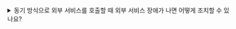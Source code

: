 <details>
<summary> 
동기 방식으로 외부 서비스를 호출할 때 외부 서비스 장애가 나면 어떻게 조치할 수 있나요?
</summary>

🔗 질문 링크: [동기 방식으로 외부 서비스를 호출할 때 외부 서비스 장애가 나면 어떻게 조치할 수 있나요?](https://www.maeil-mail.kr/question/74)

✅ 답변 내용:
<pre>
  트랜잭션을 활용해 장애에 대처
  외부 서비스가 두 가지로 되어있는데 메인 기능에 영향이 가는 것이냐 아니면 실패를 해도 현재 기능은 동작할 수 있냐에 따라
  처리방식이 다름
  외부서비스에 의존하는 기능인 경우 재시도를 통해 외부서비스에 요청 or 재시도 로직도 실패시 모니터링과 같은 도구를 활용해 개발자가 수동 처리(로그, 알림 활용)
  외부서비스가 부가 기능인 경우 트랜잭션 부분을 비동기로 잘라내고, 재시도 로직 또는 로그를 통해 실패 원인을 분석해 서비스 장애에 대응
</pre>

💡 꼬리 질문1: 다음과 같이 특정 서비스의 장애가 전체 서비스에 영향을 주는 경우는 어떻게 해결할 수 있을까요? 🤔
```
1. A 서비스, B 서비스, C 서비스 연동 코드가 HTTP 커넥션 풀을 공유한다.
2. A 서비스의 장애로 응답 시간 지연이 발생하는 경우
    2-1. 풀에 남은 커넥션이 점점 줄어든다.
    2-2. 풀에서 커넥션을 구하는 대기 시간이 증가한다.
    2-3. B, C 서비스에 대한 연동도 함께 대기한다.
```
<pre>
  A와 BC의 커넥션 풀을 분리하도록 해 해결
</pre>

💡 꼬리 질문2: 자원을 격리하여 서비스 일부에 장애가 발생해도 전체로 전파되지 않도록 보장해 주는 패턴은 무엇인가요?
<pre>
  서킷 브레이크 패턴, MSA 환경에서 주로 사용
</pre>

💡 꼬리 질문3: 외부 서비스 장애가 계속 발생하면 어떻게 되나요?
<pre>
  위에서 답변한 내용 참고
</pre>

📝 피드백 내용:
<pre>
  질문에 대한 답변을 하는 습관이 많이 좋아진 것 같아요💯
  군더더기 없이 말하는 연습을 계속 하면서 이제는 구조적으로 말하는 연습을 해보세요
  그리고 한얼님의 답변을 듣는 면접관/상대방이 이해할 수 있도록 답변하는게 필수입니다❗❗
</pre>

✨ 질문에 대한 보충 학습 내용:
<pre>
- 학습한 내용
- 또는 답변에 보완하면 좋았을 내용
</pre>

👀 참고 링크:
  
</details>
